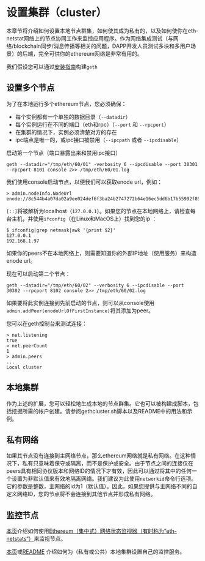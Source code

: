 # 设置集群（cluster）


本章节将介绍如何设置本地节点群集，如何使其成为私有的，以及如何使你在eth-netstat网络上的节点协同工作来监控应用程序。作为网络集成测试（与网络/blockchain同步/消息传播等相关的问题，DAPP开发人员测试多块和多用户场景）的后端，完全可供你的ethereum网络是非常有用的。

我们假设您可以通过[安装指南](https://github.com/ethereum/go-ethereum/wiki/Building-Ethereum)构建`geth`
## 设置多个节点

为了在本地运行多个ethereum节点，您必须确保：

* 每个实例都有一个单独的数据目录（`--datadir`）
* 每个实例运行在不同的端口（eth和rpc）（`--port` 和 `--rpcport`）
* 在集群的情况下，实例必须清楚对方的存在
* ipc端点是唯一的，或ipc接口被禁用（`--ipcpath` 或者 `--ipcdisable`）

启动第一个节点（端口暴露出来和禁用ipc接口）

    geth --datadir="/tmp/eth/60/01" -verbosity 6 --ipcdisable --port 30301 --rpcport 8101 console 2>> /tmp/eth/60/01.log

我们使用console启动节点，以便我们可以获取enode url，例如：

    > admin.nodeInfo.NodeUrl
    enode://8c544b4a07da02a9ee024def6f3ba24b2747272b64e16ec5dd6b17b55992f8980b77938155169d9d33807e501729ecb42f5c0a61018898c32799ced152e9f0d7@9[::]:30301

`[::]`将被解析为localhost（`127.0.0.1`）。如果您的节点在本地网络上，请检查每台主机，并使用`ifconfig`（在Linux和MacOS上）找到您的ip ：

    $ ifconfig|grep netmask|awk '{print $2}'
    127.0.0.1
    192.168.1.97

如果你的peers不在本地网络上，则需要知道你的外部IP地址（使用服务）来构造enode url。

现在可以启动第二个节点：

    geth --datadir="/tmp/eth/60/02" --verbosity 6 --ipcdisable --port 30302 --rpcport 8102 console 2>> /tmp/eth/60/02.log

如果要将此实例连接到先前启动的节点，则可以从console使用`admin.addPeer(enodeUrlOfFirstInstance)`将其添加为peer。

您可以在geth控制台来测试连接：

    > net.listening
    true
    > net.peerCount
    1
    > admin.peers
    ...
    Local cluster

## 本地集群

作为上述的扩展，您可以轻松地生成本地的节点群集。它也可以被构建成脚本，包括挖掘所需的帐户创建。请参阅gethcluster.sh脚本以及README中的用法和示例。

## 私有网络

如果其节点没有连接到主网络节点，那么ethereum网络就是私有网络。在这种情况下，私有只意味着保守或隔离，而不是保护或安全。由于节点之间的连接仅在peers具有相同协议版本和网络ID的情况下才有效，因此可以通过将其中的任何一个设置为非默认值来有效地隔离网络。我们建议为此使用`networkid`命令行选项。它的参数是整数，主网络的id为1（默认值）。因此，如果您提供与主网络不同的自定义网络ID，您的节点将不会连接到其他节点并形成私有网络。

## 监控节点

[本页](https://github.com/ethereum/wiki/wiki/Network-Status)介绍如何使用[Ethereum（集中式）网络状态监视器（有时称为”eth-netstats“）](http://stats.ethdev.com/)来监视节点。

[本页](https://github.com/ethereum/go-ethereum/wiki/Setting-up-monitoring-on-local-cluster)或[README](https://github.com/ethersphere/eth-utils) 介绍如何为（私有或公共）本地集群设置自己的监控服务。
